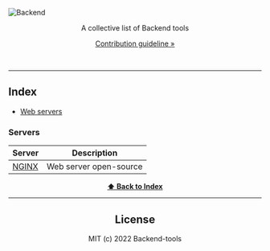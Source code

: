 
![Backend](https://user-images.githubusercontent.com/77467410/193293014-b03ab760-ce57-4eee-a827-382f635a5dd0.png)

<p align="center">A collective list of Backend tools</p>


[<p align="center">Contribution guideline »</p>](https://github.com/YrllanBrandao/Backend-tools/blob/main/CONTRIBUTING.md)




<br />
  <hr>


## Index
  
* [Web servers](#servers)
  
### Servers
Server | Description 
|---|---|
| [NGINX](https://www.nginx.com/) | Web server open-source

  
 <div align="center">
 
  **[⬆ Back to Index](#index)**
  
</div>
  <hr>
<div align="center">
  
  ## License

MIT (c) 2022 Backend-tools
  </div>
